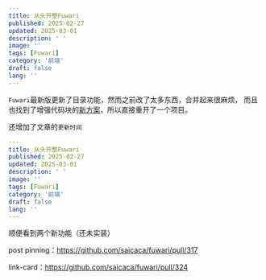 ```yaml
---
title: 从头开整Fuwari
published: 2025-02-27
updated: 2025-03-01
description: ' '
image: ''
tags: [Fuwari]
category: '前端'
draft: false 
lang: ''
---
```


`Fuwari`最新版更新了目录功能，然而之前改了太多东西，合并起来很麻烦，
而且也找到了增强代码块的[新方案](/posts/frontend/code_block_ex/)，所以直接重开了一个项目。

还增加了文章的`更新时间`
```yml ins={4}
---
title: 从头开整Fuwari
published: 2025-02-27
updated: 2025-03-01
description: ' '
image: ''
tags: [Fuwari]
category: '前端'
draft: false 
lang: ''
---
```

顺便看到两个新功能（还未实装）

post pinning：https://github.com/saicaca/fuwari/pull/317

link-card：https://github.com/saicaca/fuwari/pull/324